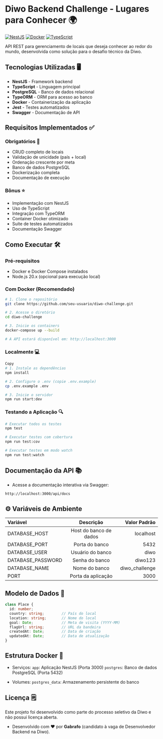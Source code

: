 # Diwo Backend Challenge - Lugares para Conhecer 🌍

[![NestJS](https://img.shields.io/badge/NestJS-E0234E?style=for-the-badge&logo=nestjs&logoColor=white)](https://nestjs.com/)
[![Docker](https://img.shields.io/badge/Docker-2496ED?style=for-the-badge&logo=docker&logoColor=white)](https://www.docker.com/)
[![TypeScript](https://img.shields.io/badge/TypeScript-3178C6?style=for-the-badge&logo=typescript&logoColor=white)](https://www.typescriptlang.org/)

API REST para gerenciamento de locais que deseja conhecer ao redor do mundo, desenvolvida como solução para o desafio técnico da Diwo.

## Tecnologias Utilizadas 🖥️

- **NestJS** - Framework backend
- **TypeScript** - Linguagem principal
- **PostgreSQL** - Banco de dados relacional
- **TypeORM** - ORM para acesso ao banco
- **Docker** - Containerização da aplicação
- **Jest** - Testes automatizados
- **Swagger** - Documentação de API

## Requisitos Implementados ✅

### Obrigatórios 📝
- CRUD completo de locais
- Validação de unicidade (país + local)
- Ordenação crescente por meta
- Banco de dados PostgreSQL
- Dockerização completa
- Documentação de execução

### Bônus ⭐
- Implementação com NestJS
- Uso de TypeScript
- Integração com TypeORM
- Container Docker otimizado
- Suíte de testes automatizados
- Documentação Swagger

## Como Executar 🛠️

### Pré-requisitos
- Docker e Docker Compose instalados
- Node.js 20.x (opcional para execução local)

### Com Docker (Recomendado)
```bash
# 1. Clone o repositório
git clone https://github.com/seu-usuario/diwo-challenge.git

# 2. Acesse o diretório
cd diwo-challenge

# 3. Inicie os containers
docker-compose up --build

# A API estará disponível em: http://localhost:3000
```

### Localmente 💻
```bash
Copy
# 1. Instale as dependências
npm install

# 2. Configure o .env (copie .env.example)
cp .env.example .env

# 3. Inicie o servidor
npm run start:dev
```

### Testando a Aplicação 🔍
```bash
# Executar todos os testes
npm test

# Executar testes com cobertura
npm run test:cov

# Executar testes em modo watch
npm run test:watch
```

## Documentação da API 📚

- Acesse a documentação interativa via Swagger:
```bash
http://localhost:3000/api/docs
```

## ⚙️ Variáveis de Ambiente

| Variável          | Descrição               | Valor Padrão    |
|:------------------|:-----------------------:|----------------:|
| DATABASE_HOST     | Host do banco de dados  | localhost       |
| DATABASE_PORT     | Porta do banco          | 5432            |
| DATABASE_USER     | Usuário do banco        | diwo            |
| DATABASE_PASSWORD | Senha do banco          | diwo123         |
| DATABASE_NAME     | Nome do banco           | diwo_challenge  |
| PORT              | Porta da aplicação      | 3000            |

## Modelo de Dados 🎲

```typescript
class Place {
  id: number;
  country: string;        // País do local
  location: string;       // Nome do local
  goal: Date;             // Meta de visita (YYYY-MM)
  flagUrl: string;        // URL da bandeira
  createdAt: Date;        // Data de criação
  updatedAt: Date;        // Data de atualização
}
```

## Estrutura Docker 🐳

- Serviços:
`app`: Aplicação NestJS (Porta 3000)
`postgres`: Banco de dados PostgreSQL (Porta 5432)

- Volumes:
`postgres_data`: Armazenamento persistente do banco

## Licença 🗒️

Este projeto foi desenvolvido como parte do processo seletivo da Diwo e não possui licença aberta.

- Desenvolvido com ❤️ por **Gabrafo** (candidato à vaga de Desenvolvedor Backend na Diwo).
